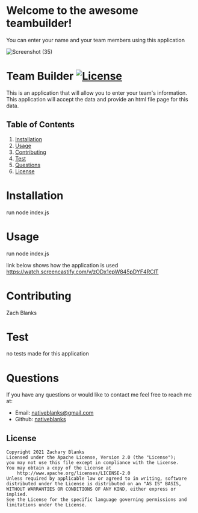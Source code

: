 # Welcome to the awesome teambuilder!

You can enter your name and your team members using this application


![Screenshot (35)](https://user-images.githubusercontent.com/86581872/136721235-657ba184-d6d3-4495-8ef0-62b0775f5c15.png)







# Team Builder     [![License](https://img.shields.io/badge/License-Apache%202.0-blue.svg)](https://opensource.org/licenses/Apache-2.0)
This is an application that will allow you to enter your team's information. This application will accept the data and provide an html file page for this data.
    
## Table of Contents
    
1. [Installation](#installation)
2. [Usage](#usage)
3. [Contributing](#contributing)
4. [Test](#test)
5. [Questions](#questions)
6. [License](#license)
    
# Installation
run node index.js
# Usage
run node index.js

link below shows how the application is used
https://watch.screencastify.com/v/zODx1epW845pDYF4RClT
# Contributing
Zach Blanks

# Test
no tests made for this application
# Questions
If you have any questions or would like to contact me feel free to reach me at:
- Email: nativeblanks@gmail.com
- Github: [nativeblanks](https://github.com/nativeblanks)
## License
 
    Copyright 2021 Zachary Blanks
    Licensed under the Apache License, Version 2.0 (the "License");
    you may not use this file except in compliance with the License.
    You may obtain a copy of the License at
        http://www.apache.org/licenses/LICENSE-2.0
    Unless required by applicable law or agreed to in writing, software
    distributed under the License is distributed on an "AS IS" BASIS,
    WITHOUT WARRANTIES OR CONDITIONS OF ANY KIND, either express or implied.
    See the License for the specific language governing permissions and
    limitations under the License.
            
